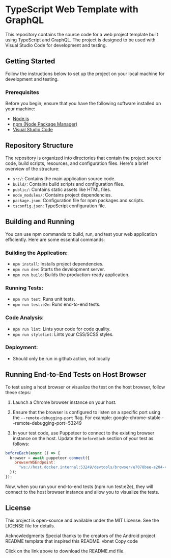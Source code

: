 # TypeScript Web Template with GraphQL

This repository contains the source code for a web project template built using TypeScript and GraphQL. The project is designed to be used with Visual Studio Code for development and testing.

## Getting Started

Follow the instructions below to set up the project on your local machine for development and testing.

### Prerequisites

Before you begin, ensure that you have the following software installed on your machine:

- [Node.js](https://nodejs.org/)
- [npm (Node Package Manager)](https://www.npmjs.com/)
- [Visual Studio Code](https://code.visualstudio.com/)

## Repository Structure

The repository is organized into directories that contain the project source code, build scripts, resources, and configuration files. Here's a brief overview of the structure:

- `src/`: Contains the main application source code.
- `build/`: Contains build scripts and configuration files.
- `public/`: Contains static assets like HTML files.
- `node_modules/`: Contains project dependencies.
- `package.json`: Configuration file for npm packages and scripts.
- `tsconfig.json`: TypeScript configuration file.

## Building and Running

You can use npm commands to build, run, and test your web application efficiently. Here are some essential commands:

### Building the Application:

- `npm install`: Installs project dependencies.
- `npm run dev`: Starts the development server.
- `npm run build`: Builds the production-ready application.

### Running Tests:

- `npm run test`: Runs unit tests.
- `npm run test:e2e`: Runs end-to-end tests.

### Code Analysis:

- `npm run lint`: Lints your code for code quality.
- `npm run stylelint`: Lints your CSS/SCSS styles.

### Deployment:

- Should only be run in github action, not locally

## Running End-to-End Tests on Host Browser

To test using a host browser or visualize the test on the host browser, follow these steps:

1. Launch a Chrome browser instance on your host.

2. Ensure that the browser is configured to listen on a specific port using the `--remote-debugging-port` flag. For example:
google-chrome-stable --remote-debugging-port=53249

3. In your test code, use Puppeteer to connect to the existing browser instance on the host. Update the `beforeEach` section of your test as follows:

```javascript
beforeEach(async () => {
  browser = await puppeteer.connect({
    browserWSEndpoint:
      "ws://host.docker.internal:53249/devtools/browser/e7078bee-a204-4e98-9cc0-b3b63ba8404c",
  });
});
```

Now, when you run your end-to-end tests (npm run test:e2e), they will connect to the host browser instance and allow you to visualize the tests.

## License

This project is open-source and available under the MIT License. See the LICENSE file for details.

Acknowledgments
Special thanks to the creators of the Android project README template that inspired this README.
vbnet
Copy code

Click on the link above to download the README.md file.